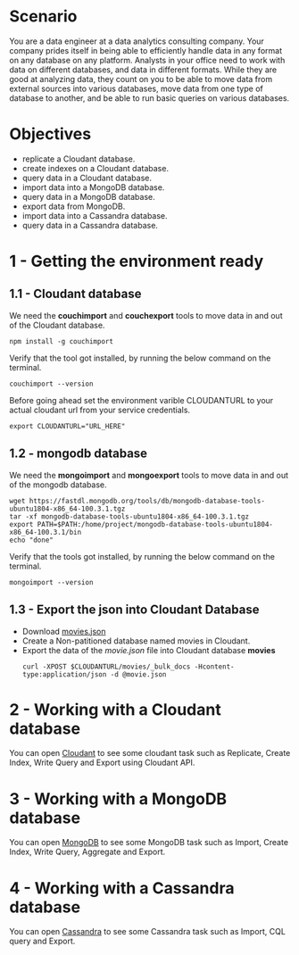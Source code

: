 # Scenario
You are a data engineer at a data analytics consulting company. Your company prides itself in being able to efficiently handle data in any format on any database on any platform. Analysts in your office need to work with data on different databases, and data in different formats. While they are good at analyzing data, they count on you to be able to move data from external sources into various databases, move data from one type of database to another, and be able to run basic queries on various databases.

# Objectives
- replicate a Cloudant database.
- create indexes on a Cloudant database.
- query data in a Cloudant database.
- import data into a MongoDB database.
- query data in a MongoDB database.
- export data from MongoDB.
- import data into a Cassandra database.
- query data in a Cassandra database.

# 1 - Getting the environment ready
## 1.1 - Cloudant database
We need the **couchimport** and **couchexport** tools to move data in and out of the Cloudant database.
```
npm install -g couchimport
```
Verify that the tool got installed, by running the below command on the terminal.
```
couchimport --version
```
Before going ahead set the environment varible CLOUDANTURL to your actual cloudant url from your service credentials.
```
export CLOUDANTURL="URL_HERE"
```
## 1.2 - mongodb database
We  need the **mongoimport** and **mongoexport** tools to move data in and out of the mongodb database.
```
wget https://fastdl.mongodb.org/tools/db/mongodb-database-tools-ubuntu1804-x86_64-100.3.1.tgz
tar -xf mongodb-database-tools-ubuntu1804-x86_64-100.3.1.tgz
export PATH=$PATH:/home/project/mongodb-database-tools-ubuntu1804-x86_64-100.3.1/bin
echo "done"
```
Verify that the tools got installed, by running the below command on the terminal.

```
mongoimport --version
```
## 1.3 - Export the json into Cloudant Database
* Download [movies.json](Assets/movie.json)
* Create a Non-patitioned database named movies in Cloudant.
* Export the data of the *movie.json* file into Cloudant database **movies**
  ``` 
  curl -XPOST $CLOUDANTURL/movies/_bulk_docs -Hcontent-type:application/json -d @movie.json 
  ```

# 2 - Working with a Cloudant database
You can open [Cloudant](Cloudant.md) to see some cloudant task such as Replicate, Create Index, Write Query and Export using Cloudant API.

# 3 - Working with a MongoDB database
You can open [MongoDB](MongoDB.md) to see some MongoDB task such as Import, Create Index, Write Query, Aggregate and Export.

# 4 - Working with a Cassandra database
You can open [Cassandra](Cassandra.md) to see some Cassandra task such as Import, CQL query and Export.